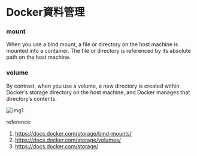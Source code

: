 # Docker資料管理

### mount
When you use a bind mount, a file or directory on the host machine is mounted into a container. The file or directory is referenced by its absolute path on the host machine. 

### volume
By contrast, when you use a volume, a new directory is created within Docker’s storage directory on the host machine, and Docker manages that directory’s contents.

![img1](https://docs.docker.com/storage/images/types-of-mounts-bind.png)

reference:
1. https://docs.docker.com/storage/bind-mounts/
2. https://docs.docker.com/storage/volumes/
3. https://docs.docker.com/storage/

